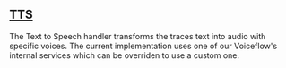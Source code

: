 ## [TTS](https://github.com/voiceflow/general-runtime/blob/88ebc7f2ac0f8b9ad4dd5f9a190e056d6fa8de8d/lib/services/tts/index.ts#L13)

The Text to Speech handler transforms the traces text into audio with specific voices. The current implementation uses one of our Voiceflow's internal services which can be overriden to use a custom one.
